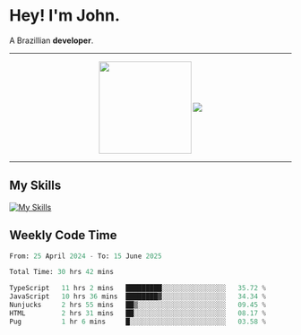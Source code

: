 # Hey! I'm John.

A Brazillian **developer**.

---

<p align="center">
  <img align="center" src="https://github-readme-stats.vercel.app/api?username=joaoiacillo&show_icons=true&locale=en" height="165" />
  <img align="center" src="https://github-readme-stats.vercel.app/api/top-langs/?username=anuraghazra&layout=compact" />
</p>

---

## My Skills

[![My Skills](https://skillicons.dev/icons?i=js,html,css,bootstrap,py,mysql,bash,linux,git,github,vscode,gamemakerstudio)](https://skillicons.dev)

## Weekly Code Time

<!--START_SECTION:waka-->

```python
From: 25 April 2024 - To: 15 June 2025

Total Time: 30 hrs 42 mins

TypeScript   11 hrs 2 mins   █████████░░░░░░░░░░░░░░░░   35.72 %
JavaScript   10 hrs 36 mins  ████████▓░░░░░░░░░░░░░░░░   34.34 %
Nunjucks     2 hrs 55 mins   ██▒░░░░░░░░░░░░░░░░░░░░░░   09.45 %
HTML         2 hrs 31 mins   ██░░░░░░░░░░░░░░░░░░░░░░░   08.17 %
Pug          1 hr 6 mins     █░░░░░░░░░░░░░░░░░░░░░░░░   03.58 %
```

<!--END_SECTION:waka-->
